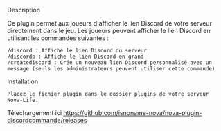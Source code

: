 Description

Ce plugin permet aux joueurs d'afficher le lien Discord de votre serveur directement dans le jeu. Les joueurs peuvent afficher le lien Discord en utilisant les commandes suivantes :

    /discord : Affiche le lien Discord du serveur
    /discordp : Affiche le lien Discord en grand
    /creatediscord : Crée un nouveau lien Discord personnalisé avec un message (seuls les administrateurs peuvent utiliser cette commande)

Installation

    Placez le fichier plugin dans le dossier plugins de votre serveur Nova-Life.

Télechargement ici 
     https://github.com/isnoname-nova/nova-plugin-discordcommande/releases
